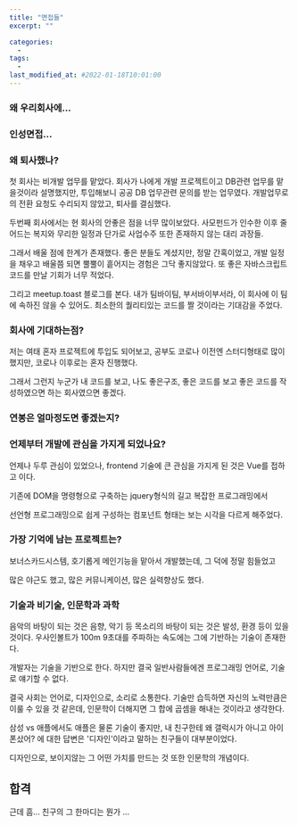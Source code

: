 ```yaml
---
title: "면접들"
excerpt: ""

categories:
  - 
tags:
  - 
last_modified_at: #2022-01-18T10:01:00
---
```


### 왜 우리회사에...
### 인성면접...

### 왜 퇴사했나?
첫 회사는 비개발 업무를 맡았다.
회사가 나에게 개발 프로젝트이고 DB관련 업무를 맡을것이라 설명했지만, 투입해보니 공공 DB 업무관련 문의를 받는 업무였다.
개발업무로의 전환 요청도 수리되지 않았고, 퇴사를 결심했다.

두번째 회사에서는 현 회사의 안좋은 점을 너무 많이보았다.
사모펀드가 인수한 이후 줄어드는 복지와 무리한 일정과 단가로 사업수주
또한 존재하지 않는 대리 과장들.

그래서 배울 점에 한계가 존재했다.
좋은 분들도 계셨지만, 정말 간혹이었고, 개발 일정을 채우고 배울쯤 되면 뿔뿔이 흩어지는 경험은
그닥 좋지않았다. 
또 좋은 자바스크립트 코드를 만날 기회가 너무 적었다.

그리고 meetup.toast 블로그를 본다.
내가 팀바이팀, 부서바이부서라, 이 회사에 이 팀에 속하진 않을 수 있어도.
최소한의 퀄리티있는 코드를 짤 것이라는 기대감을 주었다.


### 회사에 기대하는점?
저는 여태 혼자 프로젝트에 투입도 되어보고, 공부도 코로나 이전엔 스터디형태로 많이 했지만,
코로나 이후로는 혼자 진행했다.

그래서 그런지
누군가 내 코드를 보고, 나도 좋은구조, 좋은 코드를 보고 좋은 코드를 작성하였으면 하는 회사였으면 좋겠다.


### 연봉은 얼마정도면 좋겠는지?


### 언제부터 개발에 관심을 가지게 되었나요?
언제나 두루 관심이 있었으나, frontend 기술에 큰 관심을 가지게 된 것은 Vue를 접하고 이다.

기존에 DOM을 명령형으로 구축하는 jquery형식의 길고 복잡한 프로그래밍에서

선언형 프로그래밍으로 쉽게 구성하는 컴포넌트 형태는 보는 시각을 다르게 해주었다.

### 가장 기억에 남는 프로젝트는?
보너스카드시스템, 호기롭게 메인기능을 맡아서 개발했는데, 그 덕에 정말 힘들었고 

많은 야근도 했고, 많은 커뮤니케이션, 많은 실력향상도 했다.

### 기술과 비기술, 인문학과 과학
음악의 바탕이 되는 것은 음향, 악기 등
목소리의 바탕이 되는 것은 발성, 환경 등이 있을 것이다.
우사인볼트가 100m 9초대를 주파하는 속도에는
그에 기반하는 기술이 존재한다.

개발자는 기술을 기반으로 한다.
하지만 결국 일반사람들에겐 프로그래밍 언어로, 기술로 얘기할 수 없다.

결국 사회는 언어로, 디자인으로, 소리로 소통한다.
기술만 습득하면 자신의 노력만큼은 이룰 수 있을 것 같은데, 
인문학이 더해지면 그 합에 곱셈을 해내는 것이라고 생각한다.

삼성 vs 애플에서도 
애플은 물론 기술이 좋지만, 내 친구한테 왜 갤럭시가 아니고 아이폰샀어? 
에 대한 답변은
'디자인'이라고 말하는 친구들이 대부분이었다.

디자인으로, 보이지않는 그 어떤 가치를 만드는 것 또한 인문학의 개념이다.

## 합격
근데  흠... 친구의 그 한마디는 뭔가 ...
